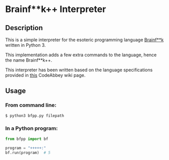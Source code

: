 # Brainf**k++ Interpreter

## Description

This is a simple interpreter for the esoteric programming language [Brainf**k](https://en.wikipedia.org/wiki/Brainfuck) written in Python 3.

This implementation adds a few extra commands to the language, hence the name Brainf**k++.

This interpreter has been written based on the language specifications provided in [this](https://www.codeabbey.com/index/wiki/brainfuck) CodeAbbey wiki page.

## Usage

### From command line:

```bash
$ python3 bfpp.py filepath
```

### In a Python program:

```python
from bfpp import bf

program = "+++++:"
bf.run(program)  # 5
```